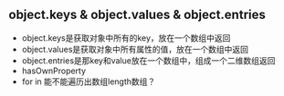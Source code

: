 <!--
 * @Author: 13261909995@163.com
 * @Date: 2019-11-15 19:24:04
 * @LastEditTime: 2019-11-18 10:36:13
 * @LastEditors: Please set LastEditors
 -->
## object.keys & object.values & object.entries
- object.keys是获取对象中所有的key，放在一个数组中返回
- object.values是获取对象中所有属性的值，放在一个数组中返回
- object.entries是那key和value放在一个数组中，组成一个二维数组返回
- hasOwnProperty
- for in 能不能遍历出数组length数组？